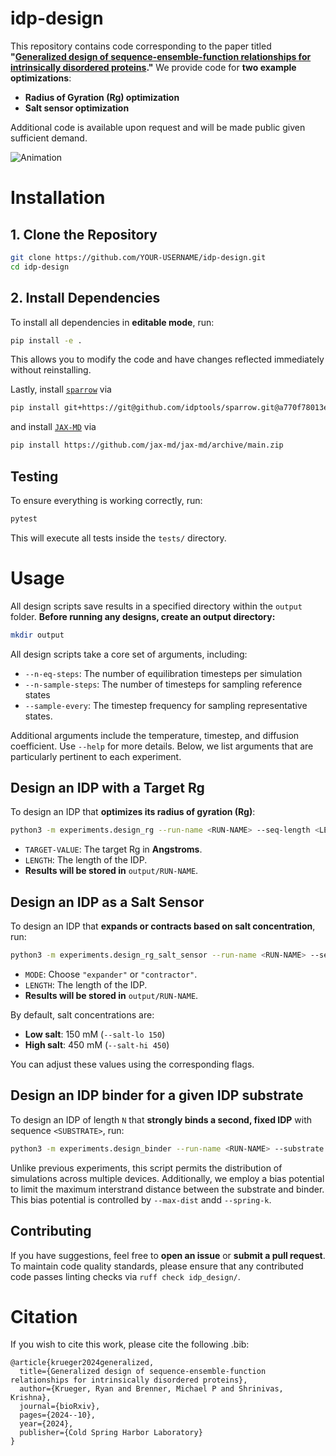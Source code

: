 # idp-design

This repository contains code corresponding to the paper titled **"[Generalized design of sequence-ensemble-function relationships for intrinsically disordered proteins](https://doi.org/10.1101/2024.10.10.617695)."**
We provide code for **two example optimizations**:
- **Radius of Gyration (Rg) optimization**
- **Salt sensor optimization**

Additional code is available upon request and will be made public given sufficient demand.

![Animation](img/pseq_animation.gif)


# **Installation**

## **1. Clone the Repository**
```sh
git clone https://github.com/YOUR-USERNAME/idp-design.git
cd idp-design
```

## **2. Install Dependencies**
To install all dependencies in **editable mode**, run:
```sh
pip install -e .
```
This allows you to modify the code and have changes reflected immediately without reinstalling.

Lastly, install [`sparrow`](https://github.com/idptools/sparrow) via
```sh
pip install git+https://git@github.com/idptools/sparrow.git@a770f78013e6399d992e53921540e559defef94b
```
and install [`JAX-MD`](https://github.com/jax-md/jax-md) via
```sh
pip install https://github.com/jax-md/jax-md/archive/main.zip
```


## **Testing**
To ensure everything is working correctly, run:
```sh
pytest
```
This will execute all tests inside the `tests/` directory.


# **Usage**

All design scripts save results in a specified directory within the `output` folder.
**Before running any designs, create an output directory:**
```sh
mkdir output
```

All design scripts take a core set of arguments, including:
- `--n-eq-steps`: The number of equilibration timesteps per simulation
- `--n-sample-steps`: The number of timesteps for sampling reference states
- `--sample-every`: The timestep frequency for sampling representative states.

Additional arguments include the temperature, timestep, and diffusion coefficient. Use `--help` for more details.
Below, we list arguments that are particularly pertinent to each experiment.

## **Design an IDP with a Target Rg**
To design an IDP that **optimizes its radius of gyration (Rg)**:
```sh
python3 -m experiments.design_rg --run-name <RUN-NAME> --seq-length <LENGTH> --target-rg <TARGET-VALUE>
```
- `TARGET-VALUE`: The target Rg in **Angstroms**.
- `LENGTH`: The length of the IDP.
- **Results will be stored in** `output/RUN-NAME`.


## **Design an IDP as a Salt Sensor**
To design an IDP that **expands or contracts based on salt concentration**, run:
```sh
python3 -m experiments.design_rg_salt_sensor --run-name <RUN-NAME> --seq-length <LENGTH> --salt-lo 150 --salt-hi 450 --mode MODE
```
- `MODE`: Choose `"expander"` or `"contractor"`.
- `LENGTH`: The length of the IDP.
- **Results will be stored in** `output/RUN-NAME`.

By default, salt concentrations are:
  - **Low salt**: 150 mM (`--salt-lo 150`)
  - **High salt**: 450 mM (`--salt-hi 450`)

You can adjust these values using the corresponding flags.

## **Design an IDP binder for a given IDP substrate**
To design an IDP of length `N` that **strongly binds a second, fixed IDP** with sequence `<SUBSTRATE>`, run:
```sh
python3 -m experiments.design_binder --run-name <RUN-NAME> --substrate <SUBSTRATE> --binder-length N --n-devices <N-DEVICES> --n-sims-per-device <N-SIMS-PER-DEVICE> --max-dist <MAX-DIST> --spring-k <SPRING-K>
```

Unlike previous experiments, this script permits the distribution of simulations across multiple devices.
Additionally, we employ a bias potential to limit the maximum interstrand distance between the substrate and binder. This bias potential is controlled by `--max-dist` andd `--spring-k`.

## **Contributing**
If you have suggestions, feel free to **open an issue** or **submit a pull request**.
To maintain code quality standards, please ensure that any contributed code passes linting checks via `ruff check idp_design/`.


# Citation

If you wish to cite this work, please cite the following .bib:
```
@article{krueger2024generalized,
  title={Generalized design of sequence-ensemble-function relationships for intrinsically disordered proteins},
  author={Krueger, Ryan and Brenner, Michael P and Shrinivas, Krishna},
  journal={bioRxiv},
  pages={2024--10},
  year={2024},
  publisher={Cold Spring Harbor Laboratory}
}
```
